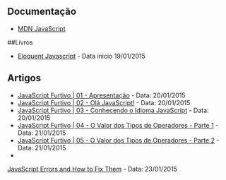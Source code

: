## Documentação
 - [MDN JavaScript](https://developer.mozilla.org/pt-BR/docs/Web/JavaScript)

##Livros
 - [Eloquent Javascript](http://eloquentjavascript.net/) - Data inicio 19/01/2015 

 
## Artigos

 - [JavaScript Furtivo | 01 - Apresentação](http://ericdouglas.github.io/2014/04/08/10-javascript-furtivo-apresentacao/) - Data: 20/01/2015
 - [JavaScript Furtivo | 02 - Olá JavaScript!](http://ericdouglas.github.io/2014/04/08/11-javascript-furtivo-ola-javascript/) -  Data: 20/01/2015
 - [JavaScript Furtivo | 03 - Conhecendo o Idioma JavaScript](http://ericdouglas.github.io/2014/04/08/12-javascript-furtivo-conhecendo-o-idioma-javascript/) - Data: 20/01/2015
 - [JavaScript Furtivo | 04 - O Valor dos Tipos de Operadores - Parte 1](http://ericdouglas.github.io/2014/04/19/14-javascript-furtivo-o-valor-dos-tipos-de-operadores-parte-02/) - Data: 21/01/2015
 - [JavaScript Furtivo | 05 - O Valor dos Tipos de Operadores - Parte 2](http://ericdouglas.github.io/2014/04/19/14-javascript-furtivo-o-valor-dos-tipos-de-operadores-parte-02/#valores-booleanos) - Data: 21/01/2015
 - 
 
[JavaScript Errors and How to Fix Them](http://davidwalsh.name/fix-javascript-errors?utm_source=javascriptweekly&utm_medium=email) - Data: 23/01/2015
